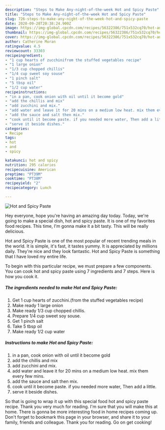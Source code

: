 ```yaml
---
description: "Steps to Make Any-night-of-the-week Hot and Spicy Paste"
title: "Steps to Make Any-night-of-the-week Hot and Spicy Paste"
slug: 726-steps-to-make-any-night-of-the-week-hot-and-spicy-paste
date: 2020-09-28T20:38:24.900Z
image: https://img-global.cpcdn.com/recipes/56322386/751x532cq70/hot-and-spicy-paste-recipe-main-photo.jpg
thumbnail: https://img-global.cpcdn.com/recipes/56322386/751x532cq70/hot-and-spicy-paste-recipe-main-photo.jpg
cover: https://img-global.cpcdn.com/recipes/56322386/751x532cq70/hot-and-spicy-paste-recipe-main-photo.jpg
author: Catherine Moran
ratingvalue: 4.5
reviewcount: 33303
recipeingredient:
- "1 cup hearts of zucchinifrom the stuffed vegetables recipe"
- "1 large onion"
- "1/3 cup chopped chillis"
- "1/4 cup sweet soy souse"
- "1 pinch salt"
- "5 tbsp oil"
- "1/2 cup water"
recipeinstructions:
- "in a pan, cook onion with oil until it become gold"
- "add the chillis and mix"
- "add zucchini and mix."
- "add water and leave it for 20 mins on a medium low heat. mix them every few mins."
- "add the sauce and salt then mix."
- "cook until it become paste. if you needed more water, Then add a little."
- "serve it beside dishes."
categories:
- Recipe
tags:
- hot
- and
- spicy

katakunci: hot and spicy 
nutrition: 295 calories
recipecuisine: American
preptime: "PT39M"
cooktime: "PT38M"
recipeyield: "2"
recipecategory: Lunch

---
```



![Hot and Spicy Paste](https://img-global.cpcdn.com/recipes/56322386/751x532cq70/hot-and-spicy-paste-recipe-main-photo.jpg)

Hey everyone, hope you're having an amazing day today. Today, we're going to make a special dish, hot and spicy paste. It is one of my favorites food recipes. This time, I'm gonna make it a bit tasty. This will be really delicious.

Hot and Spicy Paste is one of the most popular of recent trending meals in the world. It is simple, it's fast, it tastes yummy. It is appreciated by millions daily. They're nice and they look fantastic. Hot and Spicy Paste is something that I have loved my entire life.




To begin with this particular recipe, we must prepare a few components. You can cook hot and spicy paste using 7 ingredients and 7 steps. Here is how you cook it.

<!--inarticleads1-->

##### The ingredients needed to make Hot and Spicy Paste:

1. Get 1 cup hearts of zucchini.(from the stuffed vegetables recipe)
1. Make ready 1 large onion
1. Make ready 1/3 cup chopped chillis.
1. Prepare 1/4 cup sweet soy souse.
1. Get 1 pinch salt
1. Take 5 tbsp oil
1. Make ready 1/2 cup water




<!--inarticleads2-->

##### Instructions to make Hot and Spicy Paste:

1. in a pan, cook onion with oil until it become gold
1. add the chillis and mix
1. add zucchini and mix.
1. add water and leave it for 20 mins on a medium low heat. mix them every few mins.
1. add the sauce and salt then mix.
1. cook until it become paste. if you needed more water, Then add a little.
1. serve it beside dishes.




So that is going to wrap it up with this special food hot and spicy paste recipe. Thank you very much for reading. I'm sure that you will make this at home. There is gonna be more interesting food in home recipes coming up. Don't forget to bookmark this page in your browser, and share it to your family, friends and colleague. Thank you for reading. Go on get cooking!
